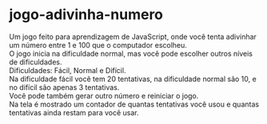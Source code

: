 # jogo-adivinha-numero
Um jogo feito para aprendizagem de JavaScript, onde você tenta adivinhar um número entre 1 e 100 que o computador escolheu.<br>
O jogo inicia na dificuldade normal, mas você pode escolher outros níveis de dificuldades. <br>
Dificuldades: Fácil, Normal e Difícil. <br>
Na dificuldade fácil você tem 20 tentativas, na dificuldade normal são 10, e no difícil são apenas 3 tentativas. <br>
Você pode também gerar outro número e reiniciar o jogo. <br>
Na tela é mostrado um contador de quantas tentativas você usou e quantas tentativas ainda restam para você usar.
